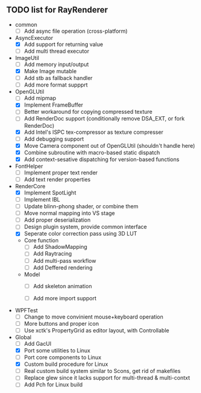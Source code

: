 ## TODO list for RayRenderer

* common
  - [ ] Add async file operation (cross-platform)

* AsyncExecutor
  - [x] Add support for returning value
  - [ ] Add multi thread executor

* ImageUtil
  - [ ] Add memory input/output
  - [x] Make Image mutable
  - [ ] Add stb as fallback handler
  - [ ] Add more format suppprt

* OpenGLUtil
  - [ ] Add mipmap
  - [x] Implement FrameBuffer
  - [ ] Better workaround for copying compressed texture
  - [ ] Add RenderDoc support (conditionally remove DSA_EXT, or fork RenderDoc)
  - [x] Add Intel's ISPC tex-compressor as texture compresser
  - [ ] Add debugging support
  - [x] Move Camera component out of OpenGLUtil (shouldn't handle here)
  - [x] Combine subroutine with macro-based static dispatch
  - [x] Add context-sesative dispatching for version-based functions 

* FontHelper
  - [ ] Implement proper text render
  - [ ] Add text render properties

* RenderCore
  - [x] Implement SpotLight
  - [ ] Implement IBL
  - [ ] Update blinn-phong shader, or combine them
  - [ ] Move normal mapping into VS stage
  - [ ] Add proper deserialization
  - [ ] Design plugin system, provide common interface
  - [x] Seperate color correction pass using 3D LUT
  * Core function
    - [ ] Add ShadowMapping
    - [ ] Add Raytracing
    - [ ] Add multi-pass workflow
    - [ ] Add Deffered rendering
  * Model
    - [ ] Add skeleton animation
    - [ ] Add more import support


* WPFTest
  - [ ] Change to move convinient mouse+keyboard operation
  - [ ] More buttons and proper icon
  - [ ] Use xctk's PropertyGrid as editor layout, with Controllable

* Global
  - [ ] Add GacUI
  - [x] Port some utilities to Linux 
  - [ ] Port core components to Linux 
  - [x] Custom build procedure for Linux
  - [ ] Real custom build system similar to Scons, get rid of makefiles
  - [ ] Replace glew since it lacks support for multi-thread & multi-contxt
  - [ ] Add Pch for Linux build